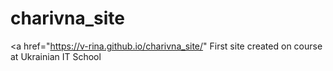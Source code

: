 # charivna_site
<a href="https://v-rina.github.io/charivna_site/" First site created on course at Ukrainian IT School</a>   

